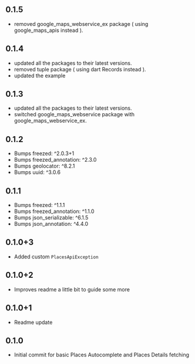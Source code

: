 ## 0.1.5

- removed google_maps_webservice_ex package ( using google_maps_apis instead ).

## 0.1.4

- updated all the packages to their latest versions.
- removed tuple package ( using dart Records instead ).
- updated the example

## 0.1.3

- updated all the packages to their latest versions.
- switched google_maps_webservice package with google_maps_webservice_ex.

## 0.1.2

- Bumps freezed: ^2.0.3+1
- Bumps freezed_annotation: ^2.3.0
- Bumps geolocator: ^8.2.1
- Bumps uuid: ^3.0.6

## 0.1.1

- Bumps freezed: ^1.1.1
- Bumps freezed_annotation: ^1.1.0
- Bumps json_serializable: ^6.1.5
- Bumps json_annotation: ^4.4.0

## 0.1.0+3

- Added custom `PlacesApiException`

## 0.1.0+2

- Improves readme a little bit to guide some more

## 0.1.0+1

- Readme update

## 0.1.0

- Initial commit for basic Places Autocomplete and Places Details fetching
